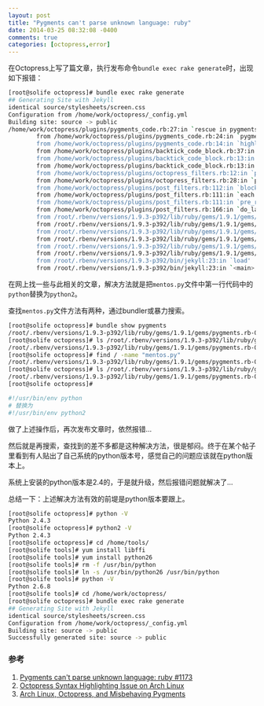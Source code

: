 ```yaml
---
layout: post
title: "Pygments can't parse unknown language: ruby"
date: 2014-03-25 08:32:08 -0400
comments: true
categories: [octopress,error]
---
```


在Octopress上写了篇文章，执行发布命令`bundle exec rake generate`时，出现如下报错：

``` bash error log
[root@solife octopress]# bundle exec rake generate
## Generating Site with Jekyll
identical source/stylesheets/screen.css 
Configuration from /home/work/octopress/_config.yml
Building site: source -> public
/home/work/octopress/plugins/pygments_code.rb:27:in `rescue in pygments': Pygments can't parse unknown language: java. (RuntimeError)
        from /home/work/octopress/plugins/pygments_code.rb:24:in `pygments'
        from /home/work/octopress/plugins/pygments_code.rb:14:in `highlight'
        from /home/work/octopress/plugins/backtick_code_block.rb:37:in `block in render_code_block'
        from /home/work/octopress/plugins/backtick_code_block.rb:13:in `gsub'
        from /home/work/octopress/plugins/backtick_code_block.rb:13:in `render_code_block'
        from /home/work/octopress/plugins/octopress_filters.rb:12:in `pre_filter'
        from /home/work/octopress/plugins/octopress_filters.rb:28:in `pre_render'
        from /home/work/octopress/plugins/post_filters.rb:112:in `block in pre_render'
        from /home/work/octopress/plugins/post_filters.rb:111:in `each'
        from /home/work/octopress/plugins/post_filters.rb:111:in `pre_render'
        from /home/work/octopress/plugins/post_filters.rb:166:in `do_layout'
        from /root/.rbenv/versions/1.9.3-p392/lib/ruby/gems/1.9.1/gems/jekyll-0.12.0/lib/jekyll/post.rb:195:in `render'
        from /root/.rbenv/versions/1.9.3-p392/lib/ruby/gems/1.9.1/gems/jekyll-0.12.0/lib/jekyll/site.rb:200:in `block in render'
        from /root/.rbenv/versions/1.9.3-p392/lib/ruby/gems/1.9.1/gems/jekyll-0.12.0/lib/jekyll/site.rb:199:in `each'
        from /root/.rbenv/versions/1.9.3-p392/lib/ruby/gems/1.9.1/gems/jekyll-0.12.0/lib/jekyll/site.rb:199:in `render'
        from /root/.rbenv/versions/1.9.3-p392/lib/ruby/gems/1.9.1/gems/jekyll-0.12.0/lib/jekyll/site.rb:41:in `process'
        from /root/.rbenv/versions/1.9.3-p392/lib/ruby/gems/1.9.1/gems/jekyll-0.12.0/bin/jekyll:264:in `<top (required)>'
        from /root/.rbenv/versions/1.9.3-p392/bin/jekyll:23:in `load'
        from /root/.rbenv/versions/1.9.3-p392/bin/jekyll:23:in `<main>'
```

在网上找一些与此相关的文章，解决方法就是把`mentos.py`文件中第一行代码中的`python`替换为`python2`。

查找`mentos.py`文件方法有两种，通过bundler或暴力搜索。

``` bash bundle show pygments
[root@solife octopress]# bundle show pygments
/root/.rbenv/versions/1.9.3-p392/lib/ruby/gems/1.9.1/gems/pygments.rb-0.3.4
[root@solife octopress]# ls /root/.rbenv/versions/1.9.3-p392/lib/ruby/gems/1.9.1/gems/pygments.rb-0.3.4/lib/pygments/mentos.py 
/root/.rbenv/versions/1.9.3-p392/lib/ruby/gems/1.9.1/gems/pygments.rb-0.3.4/lib/pygments/mentos.py
[root@solife octopress]# find / -name "mentos.py"
/root/.rbenv/versions/1.9.3-p392/lib/ruby/gems/1.9.1/gems/pygments.rb-0.3.4/lib/pygments/mentos.py
[root@solife octopress]# ls /root/.rbenv/versions/1.9.3-p392/lib/ruby/gems/1.9.1/gems/pygments.rb-0.3.4/lib/pygments/mentos.py 
/root/.rbenv/versions/1.9.3-p392/lib/ruby/gems/1.9.1/gems/pygments.rb-0.3.4/lib/pygments/mentos.py
[root@solife octopress]# 
```

``` bash python => python2
#!/usr/bin/env python
# 替换为
#!/usr/bin/env python2
```

做了上述操作后，再次发布文章时，依然报错...

然后就是再搜索，查找到的差不多都是这种解决方法，很是郁闷。终于在某个帖子里看到有人贴出了自己系统的python版本号，感觉自己的问题应该就在python版本上。

系统上安装的python版本是2.4的，于是就升级，然后报错问题就解决了...

总结一下：上述解决方法有效的前堤是python版本要跟上。


``` bash python 2.4.3 升级到 2.6.8
[root@solife octopress]# python -V
Python 2.4.3
[root@solife octopress]# python2 -V
Python 2.4.3 
[root@solife octopress]# cd /home/tools/
[root@solife tools]# yum install libffi 
[root@solife tools]# yum install python26 
[root@solife tools]# rm -f /usr/bin/python
[root@solife tools]# ln -s /usr/bin/python26 /usr/bin/python
[root@solife tools]# python -V
Python 2.6.8
[root@solife tools]# cd /home/work/octopress/
[root@solife octopress]# bundle exec rake generate
## Generating Site with Jekyll
identical source/stylesheets/screen.css 
Configuration from /home/work/octopress/_config.yml
Building site: source -> public
Successfully generated site: source -> public
```

### 参考

1. [Pygments can't parse unknown language: ruby #1173](https://github.com/imathis/octopress/issues/1173)
2. [Octopress Syntax Highlighting Issue on Arch Linux](http://www.techbeat.in/)
3. [Arch Linux, Octopress, and Misbehaving Pygments](http://nonsenseby.me/blog/2013/04/13/arch-linux/)

